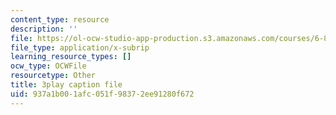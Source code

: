 ```yaml
---
content_type: resource
description: ''
file: https://ol-ocw-studio-app-production.s3.amazonaws.com/courses/6-890-algorithmic-lower-bounds-fun-with-hardness-proofs-fall-2014/937a1b001afc051f98372ee91280f672_ZaSMm2xvatw.srt
file_type: application/x-subrip
learning_resource_types: []
ocw_type: OCWFile
resourcetype: Other
title: 3play caption file
uid: 937a1b00-1afc-051f-9837-2ee91280f672
---
```

